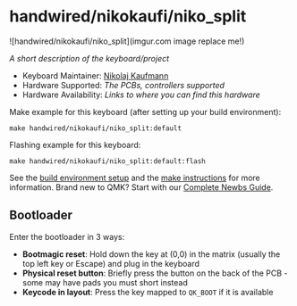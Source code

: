 # handwired/nikokaufi/niko_split

![handwired/nikokaufi/niko_split](imgur.com image replace me!)

*A short description of the keyboard/project*

* Keyboard Maintainer: [Nikolaj Kaufmann](https://github.com/NikoKaufi)
* Hardware Supported: *The PCBs, controllers supported*
* Hardware Availability: *Links to where you can find this hardware*

Make example for this keyboard (after setting up your build environment):

    make handwired/nikokaufi/niko_split:default

Flashing example for this keyboard:

    make handwired/nikokaufi/niko_split:default:flash

See the [build environment setup](https://docs.qmk.fm/#/getting_started_build_tools) and the [make instructions](https://docs.qmk.fm/#/getting_started_make_guide) for more information. Brand new to QMK? Start with our [Complete Newbs Guide](https://docs.qmk.fm/#/newbs).

## Bootloader

Enter the bootloader in 3 ways:

* **Bootmagic reset**: Hold down the key at (0,0) in the matrix (usually the top left key or Escape) and plug in the keyboard
* **Physical reset button**: Briefly press the button on the back of the PCB - some may have pads you must short instead
* **Keycode in layout**: Press the key mapped to `QK_BOOT` if it is available
